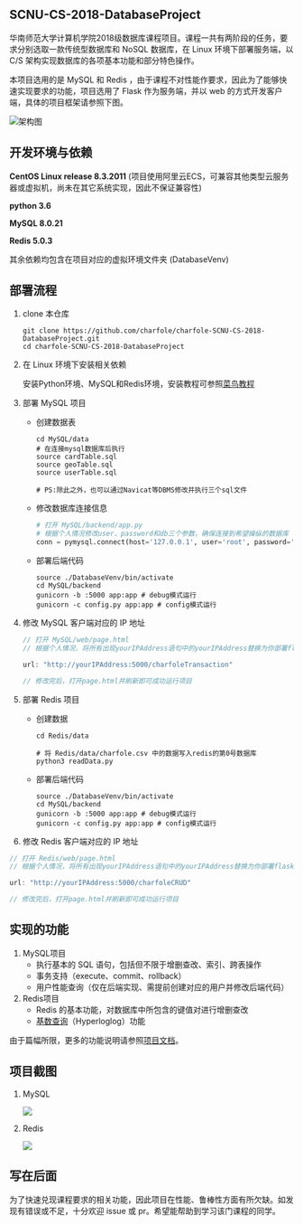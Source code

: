 ## SCNU-CS-2018-DatabaseProject

华南师范大学计算机学院2018级数据库课程项目。课程一共有两阶段的任务，要求分别选取一款传统型数据库和 NoSQL 数据库，在 Linux 环境下部署服务端，以 C/S 架构实现数据库的各项基本功能和部分特色操作。

本项目选用的是 MySQL 和 Redis ，由于课程不对性能作要求，因此为了能够快速实现要求的功能，项目选用了 Flask 作为服务端，并以 web 的方式开发客户端，具体的项目框架请参照下图。

![架构图](https://github.com/charfole/charfole-SCNU-CS-2018-DatabaseProject/blob/master/information/MySQL%E6%9E%B6%E6%9E%84%E5%9B%BE.png)


## 开发环境与依赖

**CentOS Linux release 8.3.2011** (项目使用阿里云ECS，可兼容其他类型云服务器或虚拟机，尚未在其它系统实现，因此不保证兼容性)

**python 3.6**

**MySQL 8.0.21**

**Redis 5.0.3**

其余依赖均包含在项目对应的虚拟环境文件夹 (DatabaseVenv) 



## 部署流程

1. clone 本仓库

   ```shell
   git clone https://github.com/charfole/charfole-SCNU-CS-2018-DatabaseProject.git
   cd charfole-SCNU-CS-2018-DatabaseProject
   ```

2. 在 Linux 环境下安装相关依赖

   安装Python环境、MySQL和Redis环境，安装教程可参照[菜鸟教程](https://www.runoob.com/)

3. 部署 MySQL 项目

   - 创建数据表

     ```shell
     cd MySQL/data
     # 在连接mysql数据库后执行
     source cardTable.sql
     source geoTable.sql
     source userTable.sql
     
     # PS:除此之外，也可以通过Navicat等DBMS修改并执行三个sql文件
     ```

   - 修改数据库连接信息

     ```python
     # 打开 MySQL/backend/app.py
     # 根据个人情况修改user、password和db三个参数，确保连接到希望操纵的数据库
     conn = pymysql.connect(host='127.0.0.1', user='root', password='', db='charfoleTable', charset='utf8') # connect to the database
     ```

   - 部署后端代码

     ```shell
     source ./DatabaseVenv/bin/activate
     cd MySQL/backend
     gunicorn -b :5000 app:app # debug模式运行
     gunicorn -c config.py app:app # config模式运行
     ```

4. 修改 MySQL 客户端对应的 IP 地址

   ```javascript
   // 打开 MySQL/web/page.html
   // 根据个人情况，将所有出现yourIPAddress语句中的yourIPAddress替换为你部署flask的ip（服务器ip或者是虚拟机的ip）
   
   url: "http://yourIPAddress:5000/charfoleTransaction"
   
   // 修改完后，打开page.html并刷新即可成功运行项目
   ```

5. 部署 Redis 项目

   - 创建数据

     ```shell
     cd Redis/data
     
     # 将 Redis/data/charfole.csv 中的数据写入redis的第0号数据库
     python3 readData.py
     ```

   - 部署后端代码

     ```shell
     source ./DatabaseVenv/bin/activate
     cd MySQL/backend
     gunicorn -b :5000 app:app # debug模式运行
     gunicorn -c config.py app:app # config模式运行
     ```

6. 修改 Redis 客户端对应的 IP 地址

```javascript
// 打开 Redis/web/page.html
// 根据个人情况，将所有出现yourIPAddress语句中的yourIPAddress替换为你部署flask的ip（服务器ip或者是虚拟机的ip）

url: "http://yourIPAddress:5000/charfoleCRUD"

// 修改完后，打开page.html并刷新即可成功运行项目
```



## 实现的功能

1. MySQL项目
   - 执行基本的 SQL 语句，包括但不限于增删查改、索引、跨表操作
   - 事务支持（execute、commit、rollback）
   - 用户性能查询（仅在后端实现、需提前创建对应的用户并修改后端代码）
2. Redis项目
   - Redis 的基本功能，对数据库中所包含的键值对进行增删查改
   - [基数查询](https://www.runoob.com/redis/redis-hyperloglog.html)（Hyperloglog）功能

由于篇幅所限，更多的功能说明请参照[项目文档](https://github.com/charfole/charfole-SCNU-CS-2018-DatabaseProject/tree/master/information/%E9%A1%B9%E7%9B%AE%E6%96%87%E6%A1%A3)。



## 项目截图

1. MySQL

   ![](https://github.com/charfole/charfole-SCNU-CS-2018-DatabaseProject/blob/master/information/MySQL%E9%A1%B9%E7%9B%AE%E6%88%AA%E5%9B%BE.png)

2. Redis

   ![](https://github.com/charfole/charfole-SCNU-CS-2018-DatabaseProject/blob/master/information/Redis%E9%A1%B9%E7%9B%AE%E6%88%AA%E5%9B%BE.png)

## 写在后面

为了快速兑现课程要求的相关功能，因此项目在性能、鲁棒性方面有所欠缺。如发现有错误或不足，十分欢迎 issue 或 pr。希望能帮助到学习该门课程的同学。
